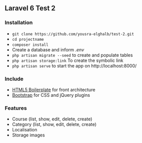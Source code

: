 ## Laravel 6 Test 2 ##



### Installation ###

* `git clone https://github.com/yousra-elghalb/test-2.git`
* `cd projectname`
* `composer install`
* Create a database and inform *.env*
* `php artisan migrate --seed` to create and populate tables
* `php artisan storage:link` To create the symbolic link
* `php artisan serve` to start the app on http://localhost:8000/

### Include ### 

* [HTML5 Boilerplate](http://html5boilerplate.com) for front architecture
* [Bootstrap](http://getbootstrap.com) for CSS and jQuery plugins

### Features ###

* Course  (list, show, edit, delete, create)
* Category  (list, show, edit, delete, create)
* Localisation
* Storage images

